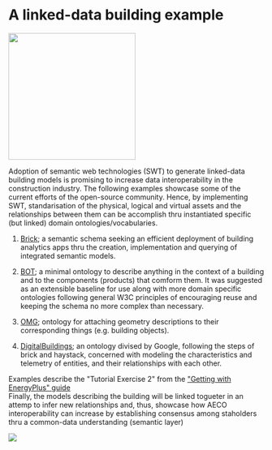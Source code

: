 # A linked-data building example 

<img src="https://upload.wikimedia.org/wikipedia/commons/thumb/f/f3/Rdf_logo.svg/1200px-Rdf_logo.svg.png" width="250"/>

Adoption of semantic web technologies (SWT)
to generate linked-data building models is 
promising to increase data interoperability in the construction industry. 
The following examples showcase some of the current efforts of the open-source 
community. Hence, by implementing SWT, standarisation of the physical, 
logical and virtual assets and the relationships between them can be accomplish 
thru instantiated specific (but linked) domain ontologies/vocabularies.

1. [Brick](https://brickschema.org); a semantic schema seeking an efficient deployment of building
analytics apps thru the creation, implementation  and querying of integrated 
semantic models.

2. [BOT](https://w3c-lbd-cg.github.io/bot); a minimal ontology to describe anything in the context of a building 
and to the components (products) that comform them.
It was suggested as an extensible baseline for use along with more domain 
specific ontologies following general W3C principles of encouraging reuse and 
keeping the schema no more complex than necessary.

3. [OMG](https://www.projekt-scope.de/ontologies/omg/#hasComplexGeometryDescription); ontology for attaching geometry 
descriptions to their corresponding things (e.g. building objects).

4. [DigitalBuildings](https://google.github.io/digitalbuildings); an ontology divised by Google, following the steps of brick 
and haystack, concerned with modeling the characteristics and telemetry of entities, and their relationships with each other. 

Examples describe the "Tutorial Exercise 2" from the ["Getting with EnergyPlus"
guide](https://energyplus.net/sites/default/files/pdfs_v8.3.0/GettingStarted.pdf)  
Finally, the models describing the building will be linked togueter 
in an attemp to infer new relationships and, thus, showcase how
AECO interoperability can increase by establishing consensus among staholders 
thru a common-data understanding (semantic layer)

<img src="https://www.energyplus.net/sites/default/files/docs/site_v8.3.0/GettingStarted/media/image020.png"/>


